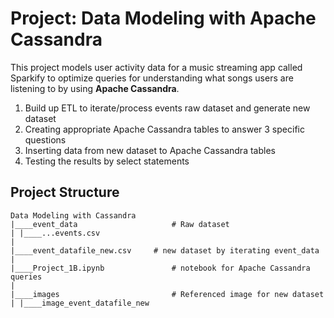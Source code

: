 # Project: Data Modeling with Apache Cassandra

This project models user activity data for a music streaming app called Sparkify to optimize queries for understanding what songs users are listening to by using **Apache Cassandra**.

1. Build up ETL to iterate/process events raw dataset and generate new dataset
2. Creating appropriate Apache Cassandra tables to answer 3 specific questions
3. Inserting data from new dataset to Apache Cassandra tables
4. Testing the results by select statements


## Project Structure

```
Data Modeling with Cassandra
|____event_data						# Raw dataset
| |____...events.csv
|
|____event_datafile_new.csv		# new dataset by iterating event_data
|
|____Project_1B.ipynb				# notebook for Apache Cassandra queries
|
|____images							# Referenced image for new dataset
| |____image_event_datafile_new

```
